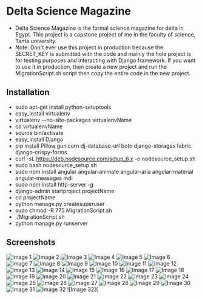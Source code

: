 # Delta Science Magazine
  - Delta Science Magazine is the formal science magazine for delta in Egypt. This project is a capstone project of me in the faculty of science, Tanta university.
  - Note: Don't ever use this project in production because the SECRET_KEY is submitted with the code and mainly the hole project is for testing purposes and interacting with Django framework. If you want to use it in production, then create a new project and run the MigrationScript.sh script then copy the entire code in the new project.
## Installation
  - sudo apt-get install python-setuptools
  - easy_install virtualenv
  - virtualenv --no-site-packages virtualenvName
  - cd virtualenvName
  - source bin/activate
  - easy_install Django
  - pip install Pillow gunicorn dj-database-url boto django-storages fabric django-crispy-forms
  - curl -sL https://deb.nodesource.com/setup_6.x -o nodesource_setup.sh
  - sudo bash nodesource_setup.sh
  - sudo npm install angular angular-animate angular-aria angular-material angular-messages mdi
  - sudo npm install http-server -g
  - django-admin startproject projectName
  - cd projectName
  - python manage.py createsuperuser
  - sudo chmod -R 775 MigrationScript.sh
  - ./MigrationScript.sh
  - python manage.py runserver
## Screenshots
![Image 1](https://github.com/alansary/DeltaScienceMagazine/blob/master/developer/templates/1.png?raw=true)
![Image 2](https://github.com/alansary/DeltaScienceMagazine/blob/master/developer/templates/2.png?raw=true)
![Image 3](https://github.com/alansary/DeltaScienceMagazine/blob/master/developer/templates/3.png?raw=true)
![Image 4](https://github.com/alansary/DeltaScienceMagazine/blob/master/developer/templates/4.png?raw=true)
![Image 5](https://github.com/alansary/DeltaScienceMagazine/blob/master/developer/templates/5.png?raw=true)
![Image 6](https://github.com/alansary/DeltaScienceMagazine/blob/master/developer/templates/6.png?raw=true)
![Image 7](https://github.com/alansary/DeltaScienceMagazine/blob/master/developer/templates/7.png?raw=true)
![Image 8](https://github.com/alansary/DeltaScienceMagazine/blob/master/developer/templates/8.png?raw=true)
![Image 9](https://github.com/alansary/DeltaScienceMagazine/blob/master/developer/templates/9.png?raw=true)
![Image 10](https://github.com/alansary/DeltaScienceMagazine/blob/master/developer/templates/10.png?raw=true)
![Image 11](https://github.com/alansary/DeltaScienceMagazine/blob/master/developer/templates/11.png?raw=true)
![Image 12](https://github.com/alansary/DeltaScienceMagazine/blob/master/developer/templates/12.png?raw=true)
![Image 13](https://github.com/alansary/DeltaScienceMagazine/blob/master/developer/templates/13.png?raw=true)
![Image 14](https://github.com/alansary/DeltaScienceMagazine/blob/master/developer/templates/14.png?raw=true)
![Image 15](https://github.com/alansary/DeltaScienceMagazine/blob/master/developer/templates/15.png?raw=true)
![Image 16](https://github.com/alansary/DeltaScienceMagazine/blob/master/developer/templates/16.png?raw=true)
![Image 17](https://github.com/alansary/DeltaScienceMagazine/blob/master/developer/templates/17.png?raw=true)
![Image 18](https://github.com/alansary/DeltaScienceMagazine/blob/master/developer/templates/18.png?raw=true)
![Image 19](https://github.com/alansary/DeltaScienceMagazine/blob/master/developer/templates/19.png?raw=true)
![Image 20](https://github.com/alansary/DeltaScienceMagazine/blob/master/developer/templates/20.png?raw=true)
![Image 21](https://github.com/alansary/DeltaScienceMagazine/blob/master/developer/templates/21.png?raw=true)
![Image 22](https://github.com/alansary/DeltaScienceMagazine/blob/master/developer/templates/22.png?raw=true)
![Image 23](https://github.com/alansary/DeltaScienceMagazine/blob/master/developer/templates/23.png?raw=true)
![Image 24](https://github.com/alansary/DeltaScienceMagazine/blob/master/developer/templates/24.png?raw=true)
![Image 25](https://github.com/alansary/DeltaScienceMagazine/blob/master/developer/templates/25.png?raw=true)
![Image 26](https://github.com/alansary/DeltaScienceMagazine/blob/master/developer/templates/26.png?raw=true)
![Image 27](https://github.com/alansary/DeltaScienceMagazine/blob/master/developer/templates/27.png?raw=true)
![Image 28](https://github.com/alansary/DeltaScienceMagazine/blob/master/developer/templates/28.png?raw=true)
![Image 29](https://github.com/alansary/DeltaScienceMagazine/blob/master/developer/templates/29.png?raw=true)
![Image 30](https://github.com/alansary/DeltaScienceMagazine/blob/master/developer/templates/30.png?raw=true)
![Image 31](https://github.com/alansary/DeltaScienceMagazine/blob/master/developer/templates/31.png?raw=true)
![Image 32](https://github.com/alansary/DeltaScienceMagazine/blob/master/developer/templates/32.png?raw=true)
![Image 32](
